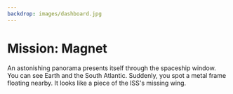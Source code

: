 ```yaml
---
backdrop: images/dashboard.jpg
---
```

# Mission: Magnet

An astonishing panorama presents itself through the spaceship window. You can see Earth and the South Atlantic. Suddenly, you spot a metal frame floating nearby. It looks like a piece of the ISS's missing wing.

<Page url="alarm"  action="Steer towards the metal object" condition="none" />